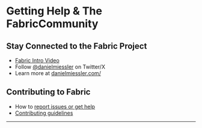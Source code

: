 # Getting Help & The FabricCommunity

## Stay Connected to the Fabric Project

- [Fabric Intro Video](https://youtu.be/wPEyyigh10g)
- Follow [@danielmiessler](https://x.com/danielmiessler) on Twitter/X
- Learn more at [danielmiessler.com/](https://danielmiessler.com/)

## Contributing to Fabric

- How to [report issues or get help](https://github.com/danielmiessler/fabric/issues)   
- [Contributing guidelines](https://opensource.guide/)

---